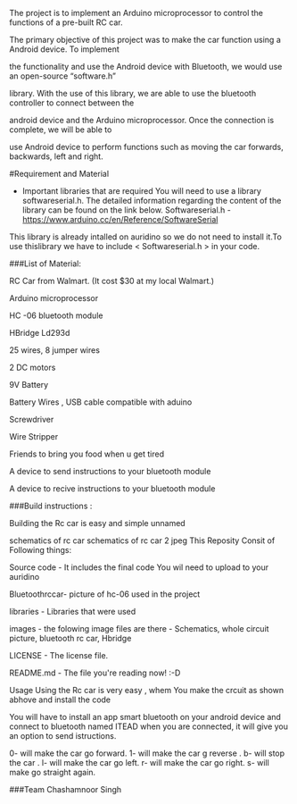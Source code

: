 The project is to implement an Arduino microprocessor to control the functions of a pre-built RC car.

The primary objective of this project was to make the car function using a Android device. To implement

the functionality and use the Android device with Bluetooth, we would use an open-source “software.h”

library. With the use of this library, we are able to use the bluetooth controller to connect between the

android device and the Arduino microprocessor. Once the connection is complete, we will be able to

use Android device to perform functions such as moving the car forwards, backwards, left and right.

#Requirement and Material

- Important libraries that are required
You will need to use a library softwareserial.h. The detailed information regarding the content of the library can be found on the link below.
Softwareserial.h -https://www.arduino.cc/en/Reference/SoftwareSerial

This library is already intalled on auridino so we do not need to install it.To use thislibrary we have to include < Softwareserial.h > in your code.

###List of Material:

RC Car from Walmart.  (It cost $30 at my local Walmart.)

Arduino microprocessor

HC -06 bluetooth module

HBridge Ld293d

25 wires, 8 jumper wires

2 DC motors

9V Battery

Battery Wires , USB cable compatible with aduino

Screwdriver

Wire Stripper

Friends to bring you food when u get tired

A device to send instructions to your bluetooth module

A device to recive instructions to your bluetooth module

###Build instructions :

Building the Rc car is easy and simple
unnamed

schematics of rc car schematics of rc car 2 jpeg This Reposity Consit of Following things:

Source code - It includes the final code You wil need to upload to your auridino

Bluetoothrccar- picture of hc-06 used in the project

libraries - Libraries that were used

images - the folowing image files are there - Schematics, whole circuit picture, bluetooth rc car, Hbridge

LICENSE - The license file.

README.md - The file you're reading now! :-D

Usage
Using the Rc car is very easy , whem You make the crcuit as shown abhove and install the code

You will have to install an app smart bluetooth on your android device and connect to bluetooth named ITEAD when you are connected, it will give you an option to send istructions.

0- will make the car go forward.
1- will make the car g reverse .
b- will stop the car .
l- will make the car go left.
r- will make the car go right.
s- will make go straight again.

###Team Chashamnoor Singh
